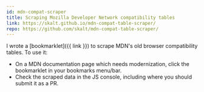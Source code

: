 ```yaml
---
id: mdn-compat-scraper
title: Scraping Mozilla Developer Network compatibility tables
link: https://skalt.github.io/mdn-compat-table-scraper/
repo: https://github.com/skalt/mdn-compat-table-scraper/
---
```

I wrote a [bookmarklet]({{ link }}) to scrape MDN's old browser compatibility tables. To use it:

- On a MDN documentation page which needs modernization, click the bookmarklet in your bookmarks menu/bar.
- Check the scraped data in the JS console, including where you should submit it as a PR.
